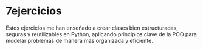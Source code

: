 # 7ejercicios
Estos ejercicios me han enseñado a crear clases bien estructuradas, seguras y reutilizables en Python, aplicando principios clave de la POO para modelar problemas de manera más organizada y eficiente.
